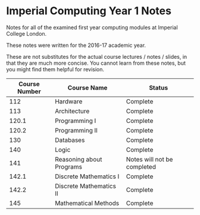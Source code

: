 # Imperial Computing Year 1 Notes

Notes for all of the examined first year computing modules at Imperial College London.

These notes were written for the 2016-17 academic year.

These are not substitutes for the actual course lectures / notes / slides, in that they are much more concise. You cannot learn from these notes, but you might find them helpful for revision.

| Course Number | Course Name              | Status                      |
| ------------- | ------------------------ | --------------------------- |
| 112           | Hardware                 | Complete                    |
| 113           | Architecture             | Complete                    |
| 120.1         | Programming I            | Complete                    |
| 120.2         | Programming II           | Complete                    |
| 130           | Databases                | Complete                    |
| 140           | Logic                    | Complete                    |
| 141           | Reasoning about Programs | Notes will not be completed |
| 142.1         | Discrete Mathematics I   | Complete                    |
| 142.2         | Discrete Mathematics II  | Complete                    |
| 145           | Mathematical Methods     | Complete                    |
